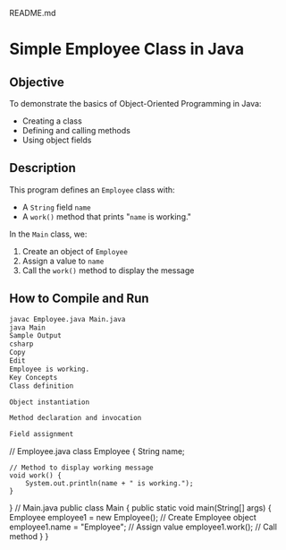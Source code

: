  README.md

# Simple Employee Class in Java

## Objective
To demonstrate the basics of Object-Oriented Programming in Java:
- Creating a class
- Defining and calling methods
- Using object fields

## Description
This program defines an `Employee` class with:
- A `String` field `name`
- A `work()` method that prints "`name` is working."

In the `Main` class, we:
1. Create an object of `Employee`
2. Assign a value to `name`
3. Call the `work()` method to display the message

## How to Compile and Run
```bash
javac Employee.java Main.java
java Main
Sample Output
csharp
Copy
Edit
Employee is working.
Key Concepts
Class definition

Object instantiation

Method declaration and invocation

Field assignment

```
// Employee.java
class Employee {
    String name;

    // Method to display working message
    void work() {
        System.out.println(name + " is working.");
    }
}
// Main.java
public class Main {
    public static void main(String[] args) {
        Employee employee1 = new Employee();  // Create Employee object
        employee1.name = "Employee";          // Assign value
        employee1.work();                     // Call method
    }
}
```
